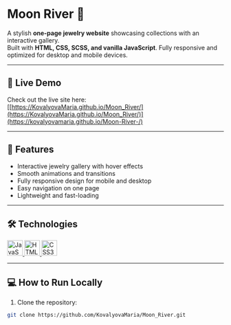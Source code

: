 # Moon River 🌊

A stylish **one-page jewelry website** showcasing collections with an interactive gallery.  
Built with **HTML, CSS, SCSS, and vanilla JavaScript**. Fully responsive and optimized for desktop and mobile devices.

---

## 🔗 Live Demo
Check out the live site here:  
[[https://KovalyovaMaria.github.io/Moon_River/](https://KovalyovaMaria.github.io/Moon_River/)](https://kovalyovamaria.github.io/Moon-River-/)

---

## 🚀 Features
- Interactive jewelry gallery with hover effects
- Smooth animations and transitions
- Fully responsive design for mobile and desktop
- Easy navigation on one page
- Lightweight and fast-loading

---

## 🛠 Technologies
<p align="left">
  <a href="https://developer.mozilla.org/en-US/docs/Web/JavaScript" target="_blank" rel="noreferrer">
    <img src="https://raw.githubusercontent.com/danielcranney/readme-generator/main/public/icons/skills/javascript-colored.svg" width="36" height="36" alt="JavaScript" />
  </a>
  <a href="https://developer.mozilla.org/en-US/docs/Glossary/HTML5" target="_blank" rel="noreferrer">
    <img src="https://raw.githubusercontent.com/danielcranney/readme-generator/main/public/icons/skills/html5-colored.svg" width="36" height="36" alt="HTML5" />
  </a>
  <a href="https://www.w3.org/TR/CSS/#css" target="_blank" rel="noreferrer">
    <img src="https://raw.githubusercontent.com/danielcranney/readme-generator/main/public/icons/skills/css3-colored.svg" width="36" height="36" alt="CSS3" />
  </a>
</p>

---

## 💻 How to Run Locally
1. Clone the repository:
```bash
git clone https://github.com/KovalyovaMaria/Moon_River.git
